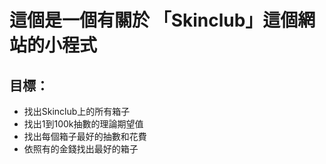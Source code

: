 # 這個是一個有關於 「Skinclub」這個網站的小程式

## 目標：
- 找出Skinclub上的所有箱子
- 找出1到100k抽數的理論期望值
- 找出每個箱子最好的抽數和花費
- 依照有的金錢找出最好的箱子
